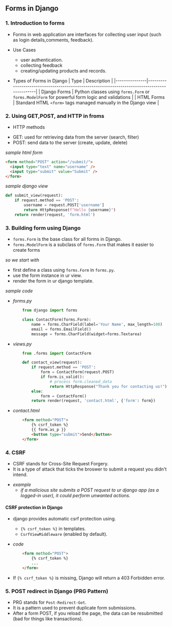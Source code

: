 ## Forms in Django

### 1. Introduction to forms
* Forms in web application are interfaces for collecting user input (such as login details,comments, feedback).

- Use Cases
    - user authentication.
    - collecting feedback
    - creating/updating products and records.

- Types of Forms in Django
| Type          | Description                                                                                  |
|---------------|----------------------------------------------------------------------------------------------|
| Django Forms  | Python classes using `forms.Form` or `forms.ModelForm` for powerful form logic and validations |
| HTML Forms    | Standard HTML `<form>` tags managed manually in the Django view                              |


### 2. Using GET,POST, and HTTP in froms

* HTTP methods
- GET: used for retrieving data from the server (search, filter)
- POST: send data to the server (create, update, delete)

*sample html form*
```html
<form method="POST" action="/submit/">
  <input type="text" name="username" />
  <input type="submit" value="Submit" />
</form>
```

*sample django view*
```python
def submit_view(request):
    if request.method == 'POST':
        username = request.POST['username']
        return HttpResponse(f"Hello {username}")
    return render(request, 'form.html')
```


### 3. Building form using Django
* `forms.Form` is the base class for all forms in Django.
* `forms.ModelForm` is a subclass of `forms.Form` that makes it easier to create forms

*so we start with*
- first define a class using `forms.Form` in `forms.py`.
- use the form instance in ur view.
- render the form in ur django template.

*sample code*
- *forms.py*
    ```python
        from django import forms

        class ContactForm(forms.Form):
            name = forms.CharField(label='Your Name', max_length=100)
            email = forms.EmailField()
            message = forms.CharField(widget=forms.Textarea)
    ```

- *views.py*
    ```python
        from .forms import ContactForm

        def contact_view(request):
            if request.method == 'POST':
                form = ContactForm(request.POST)
                if form.is_valid():
                    # process form.cleaned_data
                    return HttpResponse("Thank you for contacting us!")
            else:
                form = ContactForm()
            return render(request, 'contact.html', {'form': form})
    ```

- *contact.html*
    ```html
        <form method="POST">
            {% csrf_token %}
            {{ form.as_p }}
            <button type="submit">Send</button>
        </form>
    ```

### 4. CSRF
* CSRF stands for Cross-Site Request Forgery. 
* It is a type of attack that ticks the broswer to submit a request you didn't intend.

- *example*
    - *if a malicious site submits a POST request to ur django app (as a logged-in user), it could perform unwanted actions.*

#### CSRF protection in Django
- django provides automatic csrf protection using.
    - `{% csrf_token %}` in templates.
    - `CsrfViewMiddleware` (enabled by default).

- *code*
    ```html
        <form method="POST">
            {% csrf_token %}
            ...
        </form>
    ```

- If `{% csrf_token %}` is missing, Django will return a 403 Forbidden error.


### 5. POST redirect in Django (PRG Pattern)

* PRG stands for `Post-Redirect-Get`.
* It is a pattern used to prevent duplicate form submissions.
* After a form POST, if you reload the page, the data can be resubmitted (bad for things like transactions).
